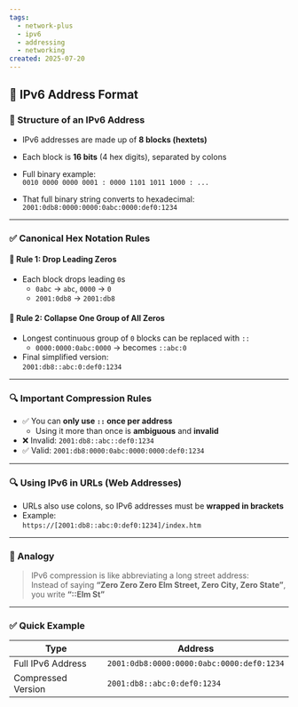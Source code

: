 ```yaml
---
tags:
  - network-plus
  - ipv6
  - addressing
  - networking
created: 2025-07-20
---
```


## 📘 IPv6 Address Format

### 🧱 Structure of an IPv6 Address
- IPv6 addresses are made up of **8 blocks (hextets)**  
- Each block is **16 bits** (4 hex digits), separated by colons  
- Full binary example:  
  `0010 0000 0000 0001 : 0000 1101 1011 1000 : ...`

- That full binary string converts to hexadecimal:  
  `2001:0db8:0000:0000:0abc:0000:def0:1234`

---

### ✅ Canonical Hex Notation Rules

#### 🔹 Rule 1: Drop Leading Zeros
- Each block drops leading `0`s  
  - `0abc` → `abc`, `0000` → `0`  
  - `2001:0db8` → `2001:db8`

#### 🔹 Rule 2: Collapse One Group of All Zeros
- Longest continuous group of `0` blocks can be replaced with `::`  
  - `0000:0000:0abc:0000` → becomes `::abc:0`  
- Final simplified version:  
  `2001:db8::abc:0:def0:1234`

---

### 🔍 Important Compression Rules
- ✅ You can **only use `::` once per address**  
  - Using it more than once is **ambiguous** and **invalid**
- ❌ Invalid: `2001:db8::abc::def0:1234`  
- ✅ Valid: `2001:db8:0000:0abc:0000:0000:def0:1234`

---

### 🔍 Using IPv6 in URLs (Web Addresses)
- URLs also use colons, so IPv6 addresses must be **wrapped in brackets**  
- Example:  
  `https://[2001:db8::abc:0:def0:1234]/index.htm`

---

### 🧠 Analogy
> IPv6 compression is like abbreviating a long street address:  
> Instead of saying **“Zero Zero Zero Elm Street, Zero City, Zero State”**,  
> you write **“::Elm St”**

---

### ✅ Quick Example

| Type                 | Address                                            |
|----------------------|----------------------------------------------------|
| Full IPv6 Address    | `2001:0db8:0000:0000:0abc:0000:def0:1234`          |
| Compressed Version   | `2001:db8::abc:0:def0:1234`                        |

